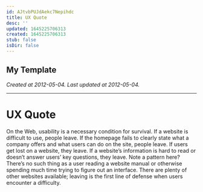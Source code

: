 ```yaml
---
id: AJtvbPUJdAekc7Nepihdc
title: UX Quote
desc: ''
updated: 1645225706313
created: 1645225706313
stub: false
isDir: false
---
```

My Template
---

_Created at 2012-05-04._
_Last updated at 2012-05-04._




---

# UX Quote


On the Web, usability is a necessary condition for survival. If a website is difficult to use, people leave. If the homepage fails to clearly state what a company offers and what users can do on the site, people leave. If users get lost on a website, they leave. If a website’s information is hard to read or doesn’t answer users’ key questions, they leave. Note a pattern here? There’s no such thing as a user reading a website manual or otherwise spending much time trying to figure out an interface. There are plenty of other websites available; leaving is the first line of defense when users encounter a difficulty.

